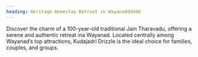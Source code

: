 ```yaml
---
heading: Heritage Homestay Retreat in Wayanadddddd
---
```


Discover the charm of a 100-year-old traditional Jain Tharavadu, offering a serene and authentic retreat ina Wayanad. Located centrally among Wayanad’s top attractions, Kudajadri Drizzle is the ideal choice for families, couples, and groups.
